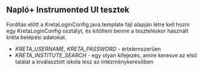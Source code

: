 ## Napló+ Instrumented UI tesztek
Fordítás előtt a KretaLoginConfig.java.template fájl alapján létre kell hozni
egy KretaLoginConfig osztályt, és kitölteni benne a teszteléskor használt kréta belépési adatokat.

- *KRETA_USERNAME*, *KRETA_PASSWORD* - értelemszerűen
- *KRETA_INSTITUTE_SEARCH* - egy olyan kifejezés, amire keresve az első találat
a kiválasztott iskola lesz az intézménykeresőben